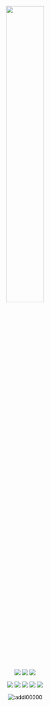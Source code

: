 <p align=center>
  <a href="https://discord.com/users/579593933219430400"><img src="https://lanyard-profile-readme.vercel.app/api/579593933219430400" width=45%></a>
</p>

<p align="center">
  <a href="https://github.com/aliosmanyoruk"><img src="https://img.shields.io/github/followers/addi00000?style=for-the-badge"></img></a>
  <a href="https://github.com/aliosmanyoruk"><img src="https://img.shields.io/github/stars/addi00000?style=for-the-badge"></img></a>
  <a href="https://www.addidix.xyz"><img src="https://img.shields.io/website?down_message=addidix.xyz%20is%20down%21&style=for-the-badge&up_message=addidix.xyz%20is%20up%21&url=https%3A%2F%2Fwww.addidix.xyz"></img></a>
</p>

<p align="center">
  <a href="https://github.com/aliosmanyoruk"><img src="https://img.shields.io/badge/python-3670A0?style=for-the-badge&logo=python&logoColor=ffdd54"></a>
  <a href="https://github.com/aliosmanyoruk"><img src="https://img.shields.io/badge/html5-%23E34F26.svg?style=for-the-badge&logo=html5&logoColor=white"></a>
  <a href="https://github.com/aliosmanyoruk"><img src="https://img.shields.io/badge/css3-%231572B6.svg?style=for-the-badge&logo=css3&logoColor=white"></a>
  <a href="https://github.com/aliosmanyoruk"><img src="https://img.shields.io/badge/javascript-%23323330.svg?style=for-the-badge&logo=javascript&logoColor=%23F7DF1E"></a>
  <a href="https://github.com/aliosmanyoruk"><img src="https://img.shields.io/badge/typescript-%23007ACC.svg?style=for-the-badge&logo=typescript&logoColor=white"></a>
</p>

<p align="center"><img src="https://count.getloli.com/get/@:addi00000" alt=":addi00000" /></p>
